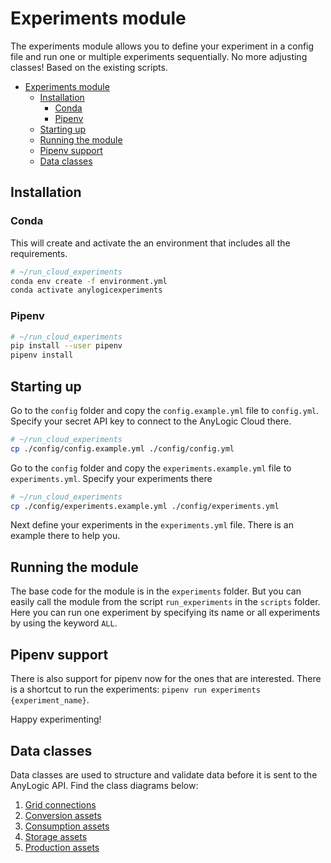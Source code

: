 # Experiments module

The experiments module allows you to define your experiment in a config file and run one or
multiple experiments sequentially. No more adjusting classes! Based on the existing scripts.

- [Experiments module](#experiments-module)
  - [Installation](#installation)
    - [Conda](#conda)
    - [Pipenv](#pipenv)
  - [Starting up](#starting-up)
  - [Running the module](#running-the-module)
  - [Pipenv support](#pipenv-support)
  - [Data classes](#data-classes)

## Installation

### Conda
This will create and activate the an environment that includes all the requirements.
```bash
# ~/run_cloud_experiments
conda env create -f environment.yml
conda activate anylogicexperiments
```

### Pipenv

```bash
# ~/run_cloud_experiments
pip install --user pipenv
pipenv install
```

## Starting up

Go to the `config` folder and copy the `config.example.yml` file to `config.yml`. Specify
your secret API key to connect to the AnyLogic Cloud there.
```bash
# ~/run_cloud_experiments
cp ./config/config.example.yml ./config/config.yml
```
Go to the `config` folder and copy the `experiments.example.yml` file to `experiments.yml`. Specify
your experiments there
```bash
# ~/run_cloud_experiments
cp ./config/experiments.example.yml ./config/experiments.yml
```

Next define your experiments in the `experiments.yml` file. There is an example there to help you.

## Running the module

The base code for the module is in the `experiments` folder. But you can easily call the module
from the script `run_experiments` in the `scripts` folder. Here you can run one experiment by
specifying its name or all experiments by using the keyword `ALL`.

## Pipenv support

There is also support for pipenv now for the ones that are interested. There is a shortcut to
run the experiments: `pipenv run experiments {experiment_name}`.



Happy experimenting!

## Data classes

Data classes are used to structure and validate data before it is sent to the AnyLogic API. Find the class diagrams below:

1. [Grid connections](htmls\gridconnection_classes.html)
2. [Conversion assets](htmls\conversion_classes.html)
3. [Consumption assets](htmls\consumption_classes.html)
4. [Storage assets](htmls\storage_classes.html)
5. [Production assets](htmls\production_classes.html)